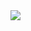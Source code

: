 <img src="https://github-readme-stats.vercel.app/api/top-langs/?username=mcthomas&card_width=1000&layout=compact&langs_count=10&text_color=FFFFFF&bg_color=000000&hide_border=true&border_radius=7&hide_title=true"/> 
